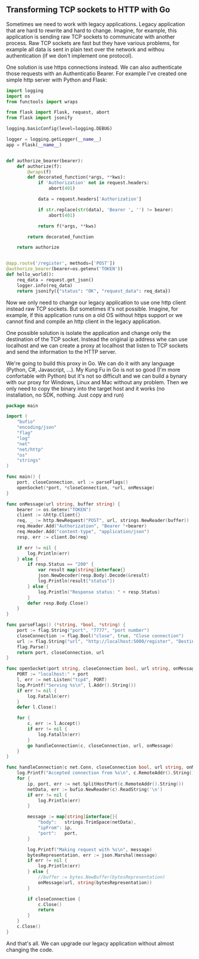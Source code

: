 ## Transforming TCP sockets to HTTP with Go

Sometimes we need to work with legacy applications. Legacy application that are hard to rewrite and hard to change. Imagine, for example, this application is sending raw TCP sockets to communicate with another process. Raw TCP sockets are fast but they have various problems, for example all data is sent in plain text over the network and withou authentication (if we don't implement one protocol).

One solution is use https connections instead. We can also authenticate those requests with an Authenticatio Bearer. For example I've created one simple http server with Python and Flask:

```python
import logging
import os
from functools import wraps

from flask import Flask, request, abort
from flask import jsonify

logging.basicConfig(level=logging.DEBUG)

logger = logging.getLogger(__name__)
app = Flask(__name__)


def authorize_bearer(bearer):
    def authorize(f):
        @wraps(f)
        def decorated_function(*args, **kws):
            if 'Authorization' not in request.headers:
                abort(401)

            data = request.headers['Authorization']

            if str.replace(str(data), 'Bearer ', '') != bearer:
                abort(401)

            return f(*args, **kws)

        return decorated_function

    return authorize


@app.route('/register', methods=['POST'])
@authorize_bearer(bearer=os.getenv('TOKEN'))
def hello_world():
    req_data = request.get_json()
    logger.info(req_data)
    return jsonify({"status": "OK", "request_data": req_data})
```

Now we only need to change our legacy application to use one http client instead raw TCP sockets. But sometimes it's not possible. Imagine, for example, if this application runs on a old OS without https support or we cannot find and compile an http client in the legacy application.

One possible solution is isolate the application and change only the destination of the TCP socket. Instead the original ip address whe can use localhost and we can create a proxy at localhost that listen to TCP sockets and send the information to the HTTP server. 

We're going to build this proxy in Go. We can do it with any language (Python, C#, Javascript, ...). My Kung Fu in Go is not so good (I'm more confortable with Python) but it's not so difficult and we can build a bynary with our proxy for Windows, Linux and Mac without any problem. Then we only need to copy the binary into the target host and it works (no installation, no SDK, nothing. Just copy and run)

```go
package main

import (
	"bufio"
	"encoding/json"
	"flag"
	"log"
	"net"
	"net/http"
	"os"
	"strings"
)

func main() {
	port, closeConnection, url := parseFlags()
	openSocket(*port, *closeConnection, *url, onMessage)
}

func onMessage(url string, buffer string) {
	bearer := os.Getenv("TOKEN")
	client := &http.Client{}
	req, _ := http.NewRequest("POST", url, strings.NewReader(buffer))
	req.Header.Add("Authorization", "Bearer "+bearer)
	req.Header.Add("content-type", "application/json")
	resp, err := client.Do(req)

	if err != nil {
		log.Println(err)
	} else {
		if resp.Status == "200" {
			var result map[string]interface{}
			json.NewDecoder(resp.Body).Decode(&result)
			log.Println(result["status"])
		} else {
			log.Println("Response status: " + resp.Status)
		}
		defer resp.Body.Close()
	}
}

func parseFlags() (*string, *bool, *string) {
	port := flag.String("port", "7777", "port number")
	closeConnection := flag.Bool("close", true, "Close connection")
	url := flag.String("url", "http://localhost:5000/register", "Destination endpoint")
	flag.Parse()
	return port, closeConnection, url
}

func openSocket(port string, closeConnection bool, url string, onMessage func(url string, buffer string)) {
	PORT := "localhost:" + port
	l, err := net.Listen("tcp4", PORT)
	log.Printf("Serving %s\n", l.Addr().String())
	if err != nil {
		log.Fatalln(err)
	}
	defer l.Close()

	for {
		c, err := l.Accept()
		if err != nil {
			log.Fatalln(err)
		}
		go handleConnection(c, closeConnection, url, onMessage)
	}
}

func handleConnection(c net.Conn, closeConnection bool, url string, onMessage func(url string, buffer string)) {
	log.Printf("Accepted connection from %s\n", c.RemoteAddr().String())
	for {
		ip, port, err := net.SplitHostPort(c.RemoteAddr().String())
		netData, err := bufio.NewReader(c).ReadString('\n')
		if err != nil {
			log.Println(err)
		}

		message := map[string]interface{}{
			"body":   strings.TrimSpace(netData),
			"ipFrom": ip,
			"port":   port,
		}

		log.Printf("Making request with %s\n", message)
		bytesRepresentation, err := json.Marshal(message)
		if err != nil {
			log.Println(err)
		} else {
			//buffer := bytes.NewBuffer(bytesRepresentation)
			onMessage(url, string(bytesRepresentation))
		}

		if closeConnection {
			c.Close()
			return
		}
	}
	c.Close()
}
```

And that's all. We can upgrade our legacy application without almost changing the code.